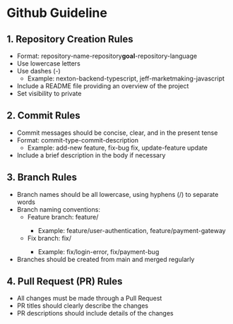 # Github Guideline

## 1. Repository Creation Rules

- Format: repository-name-repository**goal**-repository-language
- Use lowercase letters
- Use dashes (-)
  - Example: nexton-backend-typescript, jeff-marketmaking-javascript
- Include a README file providing an overview of the project
- Set visibility to private

## 2. Commit Rules

- Commit messages should be concise, clear, and in the present tense
- Format: commit-type-commit-description
  - Example: add-new feature, fix-bug fix, update-feature update
- Include a brief description in the body if necessary

## 3. Branch Rules

- Branch names should be all lowercase, using hyphens (/) to separate words
- Branch naming conventions:
  - Feature branch: feature/<feature-name>
    - Example: feature/user-authentication, feature/payment-gateway
  - Fix branch: fix/<bug-name>
    - Example: fix/login-error, fix/payment-bug
- Branches should be created from main and merged regularly

## 4. Pull Request (PR) Rules

- All changes must be made through a Pull Request
- PR titles should clearly describe the changes
- PR descriptions should include details of the changes
